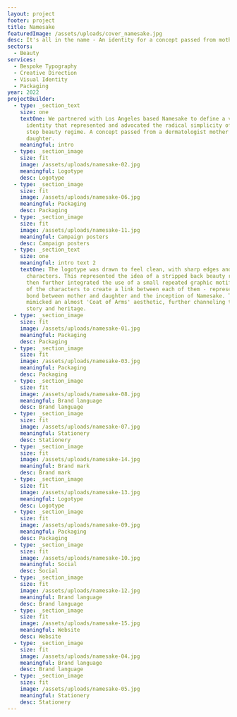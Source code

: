 ```yaml
---
layout: project
footer: project
title: Namesake
featuredImage: /assets/uploads/cover_namesake.jpg
desc: It's all in the name - An identity for a concept passed from mother to daughter
sectors:
  - Beauty
services:
  - Bespoke Typography
  - Creative Direction
  - Visual Identity
  - Packaging
year: 2022
projectBuilder:
  - type: _section_text
    size: one
    textOne: We partnered with Los Angeles based Namesake to define a visual
      identity that represented and advocated the radical simplicity of a one
      step beauty regime. A concept passed from a dermatologist mother to
      daughter.
    meaningful: intro
  - type: _section_image
    size: fit
    image: /assets/uploads/namesake-02.jpg
    meaningful: Logotype
    desc: Logotype
  - type: _section_image
    size: fit
    image: /assets/uploads/namesake-06.jpg
    meaningful: Packaging
    desc: Packaging
  - type: _section_image
    size: fit
    image: /assets/uploads/namesake-11.jpg
    meaningful: Campaign posters
    desc: Campaign posters
  - type: _section_text
    size: one
    meaningful: intro text 2
    textOne: The logotype was drawn to feel clean, with sharp edges and elongated
      characters. This represented the idea of a stripped back beauty regime. We
      then further integrated the use of a small repeated graphic motif in each
      of the characters to create a link between each of them - representing the
      bond between mother and daughter and the inception of Namesake. The mark
      mimicked an almost 'Coat of Arms' aesthetic, further channeling the brand
      story and heritage.
  - type: _section_image
    size: fit
    image: /assets/uploads/namesake-01.jpg
    meaningful: Packaging
    desc: Packaging
  - type: _section_image
    size: fit
    image: /assets/uploads/namesake-03.jpg
    meaningful: Packaging
    desc: Packaging
  - type: _section_image
    size: fit
    image: /assets/uploads/namesake-08.jpg
    meaningful: Brand language
    desc: Brand language
  - type: _section_image
    size: fit
    image: /assets/uploads/namesake-07.jpg
    meaningful: Stationery
    desc: Stationery
  - type: _section_image
    size: fit
    image: /assets/uploads/namesake-14.jpg
    meaningful: Brand mark
    desc: Brand mark
  - type: _section_image
    size: fit
    image: /assets/uploads/namesake-13.jpg
    meaningful: Logotype
    desc: Logotype
  - type: _section_image
    size: fit
    image: /assets/uploads/namesake-09.jpg
    meaningful: Packaging
    desc: Packaging
  - type: _section_image
    size: fit
    image: /assets/uploads/namesake-10.jpg
    meaningful: Social
    desc: Social
  - type: _section_image
    size: fit
    image: /assets/uploads/namesake-12.jpg
    meaningful: Brand language
    desc: Brand language
  - type: _section_image
    size: fit
    image: /assets/uploads/namesake-15.jpg
    meaningful: Website
    desc: Website
  - type: _section_image
    size: fit
    image: /assets/uploads/namesake-04.jpg
    meaningful: Brand language
    desc: Brand language
  - type: _section_image
    size: fit
    image: /assets/uploads/namesake-05.jpg
    meaningful: Stationery
    desc: Stationery
---
```

